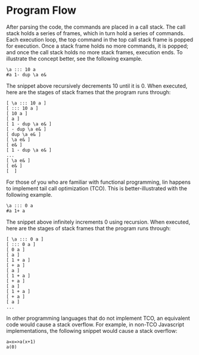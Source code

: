# Program Flow
After parsing the code, the commands are placed in a call stack. The call stack holds a series of frames, which in turn hold a series of commands. Each execution loop, the top command in the top call stack frame is popped for execution. Once a stack frame holds no more commands, it is popped; and once the call stack holds no more stack frames, execution ends. To illustrate the concept better, see the following example.

```
\a ::: 10 a
#a 1- dup \a e&
```

The snippet above recursively decrements 10 until it is 0. When executed, here are the stages of stack frames that the program runs through:

```
[ \a ::: 10 a ]
[ ::: 10 a ]
[ 10 a ]
[ a ]
[ 1 - dup \a e& ]
[ - dup \a e& ]
[ dup \a e& ]
[ \a e& ]
[ e& ]
[ 1 - dup \a e& ]
...
[ \a e& ]
[ e& ]
[  ]
```

For those of you who are familiar with functional programming, lin happens to implement tail call optimization (TCO). This is better-illustrated with the following example.

```
\a ::: 0 a
#a 1+ a
```

The snippet above infinitely increments 0 using recursion. When executed, here are the stages of stack frames that the program runs through:

```
[ \a ::: 0 a ]
[ ::: 0 a ]
[ 0 a ]
[ a ]
[ 1 + a ]
[ + a ]
[ a ]
[ 1 + a ]
[ + a ]
[ a ]
[ 1 + a ]
[ + a ]
[ a ]
...
```

In other programming languages that do not implement TCO, an equivalent code would cause a stack overflow. For example, in non-TCO Javascript implementations, the following snippet would cause a stack overflow:

```
a=x=>a(x+1)
a(0)
```
